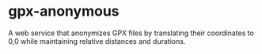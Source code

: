 # gpx-anonymous
A web service that anonymizes GPX files by translating their coordinates to 0,0 while maintaining relative distances and durations.
